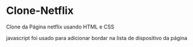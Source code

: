 # Clone-Netflix

Clone da Página netflix usando HTML e CSS

javascript foi usado para adicionar bordar na lista de dispositivo da página
